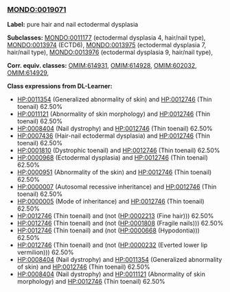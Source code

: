 
### [MONDO:0019071](http://purl.obolibrary.org/obo/MONDO_0019071)
**Label:** pure hair and nail ectodermal dysplasia

**Subclasses:** [MONDO:0011177](http://purl.obolibrary.org/obo/MONDO_0011177) (ectodermal dysplasia 4, hair/nail type), [MONDO:0013974](http://purl.obolibrary.org/obo/MONDO_0013974) (ECTD6), [MONDO:0013975](http://purl.obolibrary.org/obo/MONDO_0013975) (ectodermal dysplasia 7, hair/nail type), [MONDO:0013976](http://purl.obolibrary.org/obo/MONDO_0013976) (ectodermal dysplasia 9, hair/nail type), 

**Corr. equiv. classes:** [OMIM:614931](http://purl.obolibrary.org/obo/OMIM_614931), [OMIM:614928](http://purl.obolibrary.org/obo/OMIM_614928), [OMIM:602032](http://purl.obolibrary.org/obo/OMIM_602032), [OMIM:614929](http://purl.obolibrary.org/obo/OMIM_614929), 

**Class expressions from DL-Learner:**

- [HP:0011354](http://purl.obolibrary.org/obo/HP_0011354) (Generalized abnormality of skin) and [HP:0012746](http://purl.obolibrary.org/obo/HP_0012746) (Thin toenail) 62.50%
- [HP:0011121](http://purl.obolibrary.org/obo/HP_0011121) (Abnormality of skin morphology) and [HP:0012746](http://purl.obolibrary.org/obo/HP_0012746) (Thin toenail) 62.50%
- [HP:0008404](http://purl.obolibrary.org/obo/HP_0008404) (Nail dystrophy) and [HP:0012746](http://purl.obolibrary.org/obo/HP_0012746) (Thin toenail) 62.50%
- [HP:0007436](http://purl.obolibrary.org/obo/HP_0007436) (Hair-nail ectodermal dysplasia) and [HP:0012746](http://purl.obolibrary.org/obo/HP_0012746) (Thin toenail) 62.50%
- [HP:0001810](http://purl.obolibrary.org/obo/HP_0001810) (Dystrophic toenail) and [HP:0012746](http://purl.obolibrary.org/obo/HP_0012746) (Thin toenail) 62.50%
- [HP:0000968](http://purl.obolibrary.org/obo/HP_0000968) (Ectodermal dysplasia) and [HP:0012746](http://purl.obolibrary.org/obo/HP_0012746) (Thin toenail) 62.50%
- [HP:0000951](http://purl.obolibrary.org/obo/HP_0000951) (Abnormality of the skin) and [HP:0012746](http://purl.obolibrary.org/obo/HP_0012746) (Thin toenail) 62.50%
- [HP:0000007](http://purl.obolibrary.org/obo/HP_0000007) (Autosomal recessive inheritance) and [HP:0012746](http://purl.obolibrary.org/obo/HP_0012746) (Thin toenail) 62.50%
- [HP:0000005](http://purl.obolibrary.org/obo/HP_0000005) (Mode of inheritance) and [HP:0012746](http://purl.obolibrary.org/obo/HP_0012746) (Thin toenail) 62.50%
- [HP:0012746](http://purl.obolibrary.org/obo/HP_0012746) (Thin toenail) and (not ([HP:0002213](http://purl.obolibrary.org/obo/HP_0002213) (Fine hair))) 62.50%
- [HP:0012746](http://purl.obolibrary.org/obo/HP_0012746) (Thin toenail) and (not ([HP:0001808](http://purl.obolibrary.org/obo/HP_0001808) (Fragile nails))) 62.50%
- [HP:0012746](http://purl.obolibrary.org/obo/HP_0012746) (Thin toenail) and (not ([HP:0000668](http://purl.obolibrary.org/obo/HP_0000668) (Hypodontia))) 62.50%
- [HP:0012746](http://purl.obolibrary.org/obo/HP_0012746) (Thin toenail) and (not ([HP:0000232](http://purl.obolibrary.org/obo/HP_0000232) (Everted lower lip vermilion))) 62.50%
- [HP:0008404](http://purl.obolibrary.org/obo/HP_0008404) (Nail dystrophy) and [HP:0011354](http://purl.obolibrary.org/obo/HP_0011354) (Generalized abnormality of skin) and [HP:0012746](http://purl.obolibrary.org/obo/HP_0012746) (Thin toenail) 62.50%
- [HP:0008404](http://purl.obolibrary.org/obo/HP_0008404) (Nail dystrophy) and [HP:0011121](http://purl.obolibrary.org/obo/HP_0011121) (Abnormality of skin morphology) and [HP:0012746](http://purl.obolibrary.org/obo/HP_0012746) (Thin toenail) 62.50%



